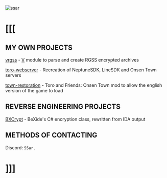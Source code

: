 ![ssar](https://github.com/zUltimaPG3D/zUltimaPG3D/assets/138690654/df341735-cdde-4e6f-9ae3-24c366ac429e)

# [[[

## MY OWN PROJECTS
[vrgss](https://github.com/zUltimaPG3D/vrgss) - [V](https://vlang.io/) module to parse and create RGSS encrypted archives

[toro-webserver](https://github.com/zUltimaPG3D/toro-webserver) - Recreation of NeptuneSDK, LineSDK and Onsen Town servers

[town-restoration](https://github.com/zUltimaPG3D/town-restoration) - Toro and Friends: Onsen Town mod to allow the english version of the game to load

## REVERSE ENGINEERING PROJECTS
[BXCrypt](https://github.com/zUltimaPG3D/BXCrypt) - BeXide's C# encryption class, rewritten from IDA output

## METHODS OF CONTACTING
Discord: `55ar.`

# ]]]
